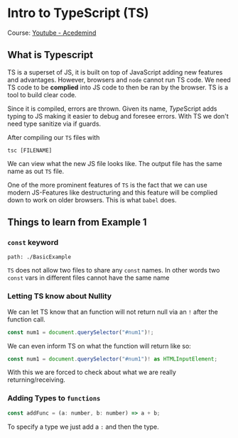 # Intro to TypeScript (TS)
Course: [Youtube - Acedemind](https://www.youtube.com/watch?v=BwuLxPH8IDs) 
<!--
	@TIME: 18:55
-->
## What is Typescript
TS is a superset of JS, it is built on top of JavaScript adding new features and advantages. However, browsers and `node` cannot run TS code. We need TS code to be **complied** into JS code to then be ran by the browser. TS is a tool to build clear code.

Since it is compiled, errors are thrown. 
Given its name, *Type*Script adds typing to JS making it easier to debug and foresee errors. With TS we don't need type sanitize via if guards.

After compiling our `TS` files with
```unix
tsc [FILENAME]
```
We can view what the new JS file looks like. The output file has the same name as out `TS` file.

One of the more prominent features of `TS` is the fact that we can use modern JS-Features like destructuring and this feature will be complied down to work on older browsers. This is what `babel` does. 

## Things to learn from Example 1
### `const` keyword
```
path: ./BasicExample
```
`TS` does not allow two files to share any `const` names. In other words two `const` vars in different files cannot have the same name

### Letting TS know about Nullity
We can let TS know that an function will not return null via an `!` after the function call.
```js
const num1 = document.querySelector("#num1")!;
```
We can even inform TS on what the function will return like so:
```js
const num1 = document.querySelector("#num1")! as HTMLInputElement;
```

With this we are forced to check about what we are really returning/receiving.

### Adding Types to `functions`
```js
const addFunc = (a: number, b: number) => a + b;
```
To specify a type we just add a `:` and then the type.
